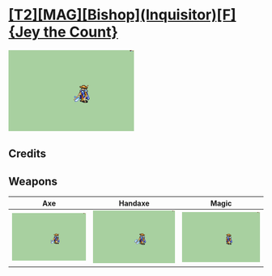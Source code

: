 # [\[T2\]\[MAG\]\[Bishop\]\(Inquisitor\)\[F\]{Jey the Count}](./)

<img src="./3.%20Axe/Axe_000.png" alt="[T2][MAG][Bishop](Inquisitor)[F]{Jey the Count} standing" />

## Credits



## Weapons


|Axe |Handaxe |Magic |
|  :---: | :---: | :---: |
| <img alt="Axe animation" src="./3.%20Axe/Axe.gif" /> | <img alt="Handaxe animation" src="./4.%20Handaxe/Handaxe.gif" /> | <img alt="Magic animation" src="./6.%20Magic/Magic.gif" /> |
